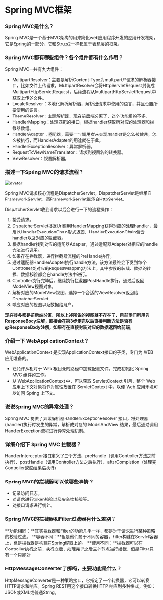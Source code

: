 # Spring MVC框架

### Spring MVC是什么？

Spring MVC是一个基于MVC架构的用来简化web应用程序开发的应用开发框架，它是Spring的一部分，它和Struts2一样都属于表现层的框架。

### Spring MVC都有哪些组件？各个组件都有什么作用？

Spring MVC一共有九大组件：

- MultipartResolver：主要是解析Content-Type为multipart/\*请求的解析器接口，比如文件上传请求，MultipartResolver会将HttpServletRequest封装成MultipartHttpServletRequest，后续流程从MultipartHttpServletRequest中获取上传的文件。
- LocaleResolver：本地化解析解析器，解析出请求中使用的语言，并且设置所要使用的语言。
- ThemeResolver：主题解析器，现在前后端分离了，这个功能用的不多。
- HandlerMapping：处理匹配的接口，根据handler获取所对应的处理器和拦截器数组。
- HandlerAdapter：适配器，需要一个调用者来实现handler是怎么被使用，怎么被执行，而HandlerAdapter的用途就在于此。
- HandlerExceptionResolver：异常解析器。
- RequestToViewNameTranslator：请求到视图名的转换器。
- ViewResolver：视图解析器。

### 描述一下Spring MVC的请求流程？

![avatar](https://blog-pictures.oss-cn-shanghai.aliyuncs.com/15300766829012.jpg)

Spring MVC请求核心流程是DispatcherServlet，DispatcherServlet是继承自FrameworkServlet，而FrameworkServlet继承自HttpServlet。

DispatcherServlet收到请求以后会进行一下的流程操作：

1. 接受请求。
2. DispatcherServlet根据Url调用HandlerMapping获得对应的处理handler，最后以HandlerExecutionChain形式返回，HandlerExecutionChain包含handler以及对应的拦截器。
3. 根据handler找到对应的适配器Adapter，通过适配器Adapter对相应的handle方法进行调用。
4. 如果存在拦截器，进行拦截器流程的PreHandle执行。
5. 通过适配器HandlerAdapter执行handle方法，该方法最终会下发到每个Controller类对应的RequestMapping方法上，其中参数的装载、数据的转换、数据校验都会在handle方法中进行。
6. Controller执行完毕后，继续执行拦截器PostHandle执行，通过后返回ModelView视图对象。
7. 解析对应的ModelView视图，选择一个合适的ViewResolver返回给DispatcherServlet。
8. 响应对应的视图以及数据给用户。

**现在很多都是前后端分离，所以上述所说的视图就不存在了，目前我们所用的ResponseBody注解，直接会在第3步走完以后直接判断方法是否有@ResponseBody注解，如果存在直接封装对应的数据返回给前端。**

### 介绍一下 WebApplicationContext？

WebApplicationContext 是实现ApplicationContext接口的子类，专门为 WEB 应用准备的。
- 它允许从相对于 Web 根目录的路径中加载配置文件，完成初始化 Spring MVC 组件的工作。
- 从 WebApplicationContext 中，可以获取 ServletContext 引用，整个 Web 应用上下文对象将作为属性放置在 ServletContext 中，以便 Web 应用环境可以访问 Spring 上下文。

### 说说Spring MVC的异常处理？

Spring MVC 提供了异常解析器HandlerExceptionResolver 接口，将处理器(handler)执行时发生的异常，解析成对应的 ModelAndView 结果，最后通过调用HandlerException流程进行异常处理机制。

### 详细介绍下 Spring MVC 拦截器？

HandlerInterceptor接口定义了三个方法，preHandle（调用Controller方法之前执行）、postHandle（调用Controller方法之后执行）、afterCompletion（处理完Controller返回结果后执行）

### Spring MVC的拦截器可以做哪些事情？

- 记录访问日志。
- 对请求进行token校验以及安全性校验等。
- 对接口请求进行统计。

### Spring MVC的拦截器和Filter过滤器有什么差别？

**功能相同：**其实拦截器和Filter的功能几乎一样，都是对于请求进行某种策略的校验过滤。
**容器不同：**但是他们属于不同的容器，Filter构建在Servlet容器上，但是拦截器是构建在Spring容器上的。
**使用不同：**拦截器可以在Controller执行之前、执行之后、处理完毕之后三个节点进行拦截，但是Filter只有一个只能对


### HttpMessageConverter了解吗，主要功能是什么？

HttpMessageConverter是一种策略接口，它指定了一个转换器，它可以转换HTTP请求和响应。Spring REST用这个接口转换HTTP 响应到多种格式，例如：JSON或XML或普通String。



